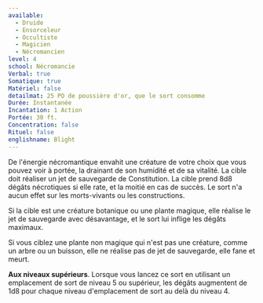 ```yaml
---
available:
  - Druide
  - Ensorceleur
  - Occultiste
  - Magicien
  - Nécromancien
level: 4
school: Nécromancie
Verbal: true
Somatique: true
Matériel: false
detailmat: 25 PO de poussière d'or, que le sort consomme
Durée: Instantanée
Incantation: 1 Action
Portée: 30 ft.
Concentration: false
Rituel: false
englishname: Blight
---
```

De l'énergie nécromantique envahit une créature de votre choix que vous pouvez voir à portée, la drainant de son humidité et de sa vitalité. La cible doit réaliser un jet de sauvegarde de Constitution. La cible prend 8d8 dégâts nécrotiques si elle rate, et la moitié en cas de succès. Le sort n'a aucun effet sur les morts-vivants ou les constructions.

Si la cible est une créature botanique ou une plante magique, elle réalise le jet de sauvegarde avec désavantage, et le sort lui inflige les dégâts maximaux.

Si vous ciblez une plante non magique qui n'est pas une créature, comme un arbre ou un buisson, elle ne réalise pas de jet de sauvegarde, elle fane et meurt.

**Aux niveaux supérieurs**. Lorsque vous lancez ce sort en utilisant un emplacement de sort de niveau 5 ou supérieur, les dégâts augmentent de 1d8 pour chaque niveau d'emplacement de sort au delà du niveau 4.
